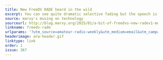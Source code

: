 ```yaml
---
title: New FreeDV RADE heard in the wild
excerpt: You can see quite dramatic selective fading but the speech is perfectly readable.
source: marxy's musing on technology
sourceurl: http://blog.marxy.org/2025/01/a-bit-of-freedvs-new-radev1-mode-heard.html
linkname: freedv-rade
urlparams: '?utm_source=amateur-radio-weekly&utm_medium=email&utm_campaign=newsletter'
headerimage: arw-header.gif
linktype: link
order: 1
issue: 367
---
```

